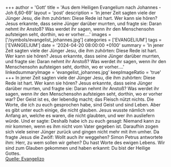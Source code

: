 +++
author = 'Gott'
title = 'Aus dem Heiligen Evangelium nach Johannes - Joh 6,60-69'
layout = 'post'
description = 'In jener Zeit sagten viele der Jünger Jesu, die ihm zuhörten: Diese Rede ist hart. Wer kann sie hören? Jesus erkannte, dass seine Jünger darüber murrten, und fragte sie: Daran nehmt ihr Anstoß? Was werdet ihr sagen, wenn ihr den Menschensohn aufsteigen seht, dorthin, wo er vorher....'
images = ['/symbols/evangelist_johannes.jpg']
categories = ['EVANGELIUM']
tags = ['EVANGELIUM']
date = '2024-04-20 08:00:00 +0100'
summary = 'In jener Zeit sagten viele der Jünger Jesu, die ihm zuhörten: Diese Rede ist hart. Wer kann sie hören? Jesus erkannte, dass seine Jünger darüber murrten, und fragte sie: Daran nehmt ihr Anstoß? Was werdet ihr sagen, wenn ihr den Menschensohn aufsteigen seht, dorthin, wo er vorher....'
linkedsummaryImage = 'evangelist_johannes.jpg'
keepImageRatio = 'true'
+++
In jener Zeit sagten viele der Jünger Jesu, die ihm zuhörten: Diese Rede ist hart. Wer kann sie hören?
Jesus erkannte, dass seine Jünger darüber murrten, und fragte sie: Daran nehmt ihr Anstoß?
Was werdet ihr sagen, wenn ihr den Menschensohn aufsteigen seht, dorthin, wo er vorher war?
Der Geist ist es, der lebendig macht; das Fleisch nützt nichts.<!--more--> Die Worte, die ich zu euch gesprochen habe, sind Geist und sind Leben.
Aber es gibt unter euch einige, die nicht glauben. Jesus wusste nämlich von Anfang an, welche es waren, die nicht glaubten, und wer ihn ausliefern würde.
Und er sagte: Deshalb habe ich zu euch gesagt: Niemand kann zu mir kommen, wenn es ihm nicht vom Vater gegeben ist.
Daraufhin zogen sich viele seiner Jünger zurück und gingen nicht mehr mit ihm umher.
Da fragte Jesus die Zwölf: Wollt auch ihr weggehen?
Simon Petrus antwortete ihm: Herr, zu wem sollen wir gehen? Du hast Worte des ewigen Lebens.
Wir sind zum Glauben gekommen und haben erkannt: Du bist der Heilige Gottes.<br> [Quelle: Evangelizo](https://evangeliumtagfuertag.org/DE/gospel)